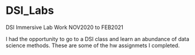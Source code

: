 # DSI_Labs
DSI Immersive Lab Work NOV2020 to FEB2021

I had the opportunity to go to a DSI class and learn an abundance of data science methods. 
These are some of the hw assignmets I completed. 
